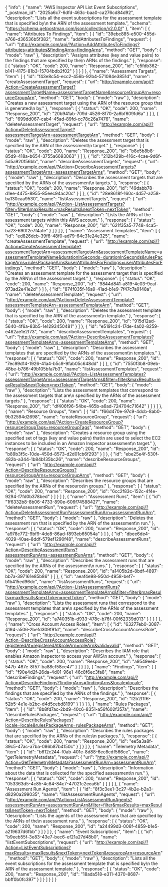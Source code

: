 {
  "info": {
    "name": "AWS Inspector API List Event Subscriptions",
    "_postman_id": "2025a6c7-6dfd-463c-baa0-ca276cd84d92",
    "description": "Lists all the event subscriptions for the assessment template that is specified by\n         the ARN of the assessment template.",
    "schema": "https://schema.getpostman.com/json/collection/v2.0.0/"
  },
  "item": [
    {
      "name": "Attributes To Findings",
      "item": [
        {
          "id": "39ebc885-e500-455d-a766-d36536b5f382",
          "name": "addAttributesToFindings",
          "request": {
            "url": "http://example.com/api/?Action=AddAttributesToFindings?attributes=attributes&findingArns=findingArns",
            "method": "GET",
            "body": {
              "mode": "raw"
            },
            "description": "Assigns attributes (key and value pairs) to the findings that are specified by the\n         ARNs of the findings."
          },
          "response": [
            {
              "status": "OK",
              "code": 200,
              "name": "Response_200",
              "id": "c5fdb362-b141-4175-81b3-15704bdb2f02"
            }
          ]
        }
      ]
    },
    {
      "name": "Assessment Targets",
      "item": [
        {
          "id": "f43e8c54-ecc2-456b-92b4-571084e3851d",
          "name": "createAssessmentTarget",
          "request": {
            "url": "http://example.com/api/?Action=CreateAssessmentTarget?assessmentTargetName=assessmentTargetName&resourceGroupArn=resourceGroupArn",
            "method": "GET",
            "body": {
              "mode": "raw"
            },
            "description": "Creates a new assessment target using the ARN of the resource group that is generated\n         by."
          },
          "response": [
            {
              "status": "OK",
              "code": 200,
              "name": "Response_200",
              "id": "20b941ab-709d-4526-8f70-2a6bf609fd6a"
            }
          ]
        },
        {
          "id": "699dd067-cab4-45ad-89fd-cc78c26a7476",
          "name": "deleteAssessmentTarget",
          "request": {
            "url": "http://example.com/api/?Action=DeleteAssessmentTarget?assessmentTargetArn=assessmentTargetArn",
            "method": "GET",
            "body": {
              "mode": "raw"
            },
            "description": "Deletes the assessment target that is specified by the ARN of the assessment\n         target."
          },
          "response": [
            {
              "status": "OK",
              "code": 200,
              "name": "Response_200",
              "id": "b8e5b8b8-85d9-418a-b654-3755a6693063"
            }
          ]
        },
        {
          "id": "212b429b-416c-4cae-9d6f-5d5a920f56bb",
          "name": "describeAssessmentTargets",
          "request": {
            "url": "http://example.com/api/?Action=DescribeAssessmentTargets?assessmentTargetArns=assessmentTargetArns",
            "method": "GET",
            "body": {
              "mode": "raw"
            },
            "description": "Describes the assessment targets that are specified by the ARNs of the assessment\n         targets."
          },
          "response": [
            {
              "status": "OK",
              "code": 200,
              "name": "Response_200",
              "id": "49dabb78-d1ee-4475-8955-85eec94ac20c"
            }
          ]
        },
        {
          "id": "28e8618f-160c-4d57-a258-ba130caa9530",
          "name": "listAssessmentTargets",
          "request": {
            "url": "http://example.com/api/?Action=ListAssessmentTargets?filter=filter&maxResults=maxResults&nextToken=nextToken",
            "method": "GET",
            "body": {
              "mode": "raw"
            },
            "description": "Lists the ARNs of the assessment targets within this AWS account."
          },
          "response": [
            {
              "status": "OK",
              "code": 200,
              "name": "Response_200",
              "id": "621f35a5-7748-4ca5-ba23-690f2e7f4afe"
            }
          ]
        }
      ]
    },
    {
      "name": "Assessment Templates",
      "item": [
        {
          "id": "ed826dcb-39f6-48f0-ad79-64c31e24e325",
          "name": "createAssessmentTemplate",
          "request": {
            "url": "http://example.com/api/?Action=CreateAssessmentTemplate?assessmentTargetArn=assessmentTargetArn&assessmentTemplateName=assessmentTemplateName&durationInSeconds=durationInSeconds&rulesPackageArns=rulesPackageArns&userAttributesForFindings=userAttributesForFindings",
            "method": "GET",
            "body": {
              "mode": "raw"
            },
            "description": "Creates an assessment template for the assessment target that is specified by the ARN\n         of the assessment target."
          },
          "response": [
            {
              "status": "OK",
              "code": 200,
              "name": "Response_200",
              "id": "9844d841-a819-4c03-9eaf-973ad2e41e2d"
            }
          ]
        },
        {
          "id": "874f035f-16a9-41ad-b1e9-7f47c7a9148a",
          "name": "deleteAssessmentTemplate",
          "request": {
            "url": "http://example.com/api/?Action=DeleteAssessmentTemplate?assessmentTemplateArn=assessmentTemplateArn",
            "method": "GET",
            "body": {
              "mode": "raw"
            },
            "description": "Deletes the assessment template that is specified by the ARN of the assessment\n         template."
          },
          "response": [
            {
              "status": "OK",
              "code": 200,
              "name": "Response_200",
              "id": "915d12ad-5640-4f6a-83b5-1e1293450481"
            }
          ]
        },
        {
          "id": "e5191c24-17de-4a02-8259-e462ae1e2f73",
          "name": "describeAssessmentTemplates",
          "request": {
            "url": "http://example.com/api/?Action=DescribeAssessmentTemplates?assessmentTemplateArns=assessmentTemplateArns",
            "method": "GET",
            "body": {
              "mode": "raw"
            },
            "description": "Describes the assessment templates that are specified by the ARNs of the assessment\n         templates."
          },
          "response": [
            {
              "status": "OK",
              "code": 200,
              "name": "Response_200",
              "id": "7ec99d14-1926-41a4-b5c9-9fab05c648dd"
            }
          ]
        },
        {
          "id": "7550f3b8-09eb-48be-b786-49b105bfa7b3",
          "name": "listAssessmentTemplates",
          "request": {
            "url": "http://example.com/api/?Action=ListAssessmentTemplates?assessmentTargetArns=assessmentTargetArns&filter=filter&maxResults=maxResults&nextToken=nextToken",
            "method": "GET",
            "body": {
              "mode": "raw"
            },
            "description": "Lists the assessment templates that correspond to the assessment targets that are\n         specified by the ARNs of the assessment targets."
          },
          "response": [
            {
              "status": "OK",
              "code": 200,
              "name": "Response_200",
              "id": "df406f96-54be-465b-a6ad-724704c71642"
            }
          ]
        }
      ]
    },
    {
      "name": "Resource Groups",
      "item": [
        {
          "id": "f66d470e-97c9-4dcb-8ab0-9b32594d2698",
          "name": "createResourceGroup",
          "request": {
            "url": "http://example.com/api/?Action=CreateResourceGroup?resourceGroupTags=resourceGroupTags",
            "method": "GET",
            "body": {
              "mode": "raw"
            },
            "description": "Creates a resource group using the specified set of tags (key and value pairs) that\n         are used to select the EC2 instances to be included in an Amazon Inspector assessment\n         target."
          },
          "response": [
            {
              "status": "OK",
              "code": 200,
              "name": "Response_200",
              "id": "b89b3f5c-10de-450d-8573-d2d01cb6f293"
            }
          ]
        },
        {
          "id": "ebe25e4f-530f-482b-a344-1b84b135bc26",
          "name": "describeResourceGroups",
          "request": {
            "url": "http://example.com/api/?Action=DescribeResourceGroups?resourceGroupArns=resourceGroupArns",
            "method": "GET",
            "body": {
              "mode": "raw"
            },
            "description": "Describes the resource groups that are specified by the ARNs of the resource\n         groups."
          },
          "response": [
            {
              "status": "OK",
              "code": 200,
              "name": "Response_200",
              "id": "6cc2f83c-152c-4f4e-9294-f7fd0b378bed"
            }
          ]
        }
      ]
    },
    {
      "name": "Assessment Runs",
      "item": [
        {
          "id": "1f6332b8-8b06-4733-890e-606f74588427",
          "name": "deleteAssessmentRun",
          "request": {
            "url": "http://example.com/api/?Action=DeleteAssessmentRun?assessmentRunArn=assessmentRunArn",
            "method": "GET",
            "body": {
              "mode": "raw"
            },
            "description": "Deletes the assessment run that is specified by the ARN of the assessment\n         run."
          },
          "response": [
            {
              "status": "OK",
              "code": 200,
              "name": "Response_200",
              "id": "a978c772-9bf9-4de8-86ad-f893eb65054a"
            }
          ]
        },
        {
          "id": "dbee6de4-4029-40ae-8ddf-579ef1290f48",
          "name": "describeAssessmentRuns",
          "request": {
            "url": "http://example.com/api/?Action=DescribeAssessmentRuns?assessmentRunArns=assessmentRunArns",
            "method": "GET",
            "body": {
              "mode": "raw"
            },
            "description": "Describes the assessment runs that are specified by the ARNs of the assessment\n         runs."
          },
          "response": [
            {
              "status": "OK",
              "code": 200,
              "name": "Response_200",
              "id": "a1405b2d-8bdf-4897-bb7a-397161e85b86"
            }
          ]
        },
        {
          "id": "aeaf4e98-950d-4958-bef7-b1b415ed96dc",
          "name": "listAssessmentRuns",
          "request": {
            "url": "http://example.com/api/?Action=ListAssessmentRuns?assessmentTemplateArns=assessmentTemplateArns&filter=filter&maxResults=maxResults&nextToken=nextToken",
            "method": "GET",
            "body": {
              "mode": "raw"
            },
            "description": "Lists the assessment runs that correspond to the assessment templates that are\n         specified by the ARNs of the assessment templates."
          },
          "response": [
            {
              "status": "OK",
              "code": 200,
              "name": "Response_200",
              "id": "a740351b-d933-478c-b76f-00f62339d013"
            }
          ]
        }
      ]
    },
    {
      "name": "Cross Account Access Roles",
      "item": [
        {
          "id": "63277eb0-3087-4194-a506-2befd309f91d",
          "name": "describeCrossAccountAccessRole",
          "request": {
            "url": "http://example.com/api/?Action=DescribeCrossAccountAccessRole?registeredAt=registeredAt&roleArn=roleArn&valid=valid",
            "method": "GET",
            "body": {
              "mode": "raw"
            },
            "description": "Describes the IAM role that enables Amazon Inspector to access your AWS\n         account."
          },
          "response": [
            {
              "status": "OK",
              "code": 200,
              "name": "Response_200",
              "id": "a9549eeb-547b-467e-8f57-ba88cf58ce47"
            }
          ]
        }
      ]
    },
    {
      "name": "Findings",
      "item": [
        {
          "id": "f90e4d2f-26da-4d01-96e1-46c8f6ec3fa8",
          "name": "describeFindings",
          "request": {
            "url": "http://example.com/api/?Action=DescribeFindings?findingArns=findingArns&locale=locale",
            "method": "GET",
            "body": {
              "mode": "raw"
            },
            "description": "Describes the findings that are specified by the ARNs of the findings."
          },
          "response": [
            {
              "status": "OK",
              "code": 200,
              "name": "Response_200",
              "id": "f2b2f1f6-52b5-4e1e-b2bc-d4d5cebd8199"
            }
          ]
        }
      ]
    },
    {
      "name": "Rules Packages",
      "item": [
        {
          "id": "8b8fd7ac-2bd9-40c6-8351-a56f602f357a",
          "name": "describeRulesPackages",
          "request": {
            "url": "http://example.com/api/?Action=DescribeRulesPackages?locale=locale&rulesPackageArns=rulesPackageArns",
            "method": "GET",
            "body": {
              "mode": "raw"
            },
            "description": "Describes the rules packages that are specified by the ARNs of the rules\n         packages."
          },
          "response": [
            {
              "status": "OK",
              "code": 200,
              "name": "Response_200",
              "id": "ee5a3a8f-39c5-47ac-a7ba-086b87b4150c"
            }
          ]
        }
      ]
    },
    {
      "name": "Telemetry Metadata",
      "item": [
        {
          "id": "b612c244-f0ab-401e-8d88-6ec8cdf566ce",
          "name": "getTelemetryMetadata",
          "request": {
            "url": "http://example.com/api/?Action=GetTelemetryMetadata?assessmentRunArn=assessmentRunArn",
            "method": "GET",
            "body": {
              "mode": "raw"
            },
            "description": "Information about the data that is collected for the specified assessment\n         run."
          },
          "response": [
            {
              "status": "OK",
              "code": 200,
              "name": "Response_200",
              "id": "053363d5-4c85-4c84-84c7-47021c2eea6b"
            }
          ]
        }
      ]
    },
    {
      "name": "Assessment Run Agents",
      "item": [
        {
          "id": "8f3c3ee1-3c27-4b2e-b2a3-d8290a299035",
          "name": "listAssessmentRunAgents",
          "request": {
            "url": "http://example.com/api/?Action=ListAssessmentRunAgents?assessmentRunArn=assessmentRunArn&filter=filter&maxResults=maxResults&nextToken=nextToken",
            "method": "GET",
            "body": {
              "mode": "raw"
            },
            "description": "Lists the agents of the assessment runs that are specified by the ARNs of the\n         assessment runs."
          },
          "response": [
            {
              "status": "OK",
              "code": 200,
              "name": "Response_200",
              "id": "a24499d3-006f-4859-b1e5-a219637d6fbb"
            }
          ]
        }
      ]
    },
    {
      "name": "Event Subscriptions",
      "item": [
        {
          "id": "b9eeb55f-3e83-43e7-bec6-ef21a27d48b0",
          "name": "listEventSubscriptions",
          "request": {
            "url": "http://example.com/api/?Action=ListEventSubscriptions?maxResults=maxResults&nextToken=nextToken&resourceArn=resourceArn",
            "method": "GET",
            "body": {
              "mode": "raw"
            },
            "description": "Lists all the event subscriptions for the assessment template that is specified by\n         the ARN of the assessment template."
          },
          "response": [
            {
              "status": "OK",
              "code": 200,
              "name": "Response_200",
              "id": "18ada518-e311-4370-8687-bbff0b0fc397"
            }
          ]
        }
      ]
    }
  ]
}
